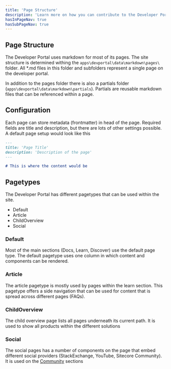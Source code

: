 ```yaml
---
title: 'Page Structure'
description: 'Learn more on how you can contribute to the Developer Portal'
hasInPageNav: true
hasSubPageNav: true
---
```


## Page Structure
The Developer Portal uses markdown for most of its pages. The site structure is determined withing the `apps\devportal\data\markdown\pages\` folder. All *.md files in this folder and subfolders represent a single page on the developer portal.

In addition to the pages folder there is also a partials folder (`apps\devportal\data\markdown\partials`). Partials are reusable markdown files that can be referenced within a page.

## Configuration
Each page can store metadata (frontmatter) in head of the page. Required fields are title and description, but there are lots of other settings possible. A default page setup would look like this
```markdown
---
title: 'Page Title'
description: 'Description of the page'
---

# This is where the content would be

```

## Pagetypes
The Developer Portal has different pagetypes that can be used within the site.
- Default
- Article
- ChildOverview
- Social

### Default
Most of the main sections (Docs, Learn, Discover) use the default page type. The default pagetype uses one column in which content and components can be rendered.

### Article
The article pagetype is mostly used by pages within the learn section. This pagetype offers a side navigation that can be used for content that is spread across different pages (FAQs).

### ChildOverview
The child overview page lists all pages underneath its current path. It is used to show all products within the different solutions

### Social
The social pages has a number of components on the page that embed different social providers (StackExchange, YouTube, Sitecore Community). It is used on the [Community](/community) sections

